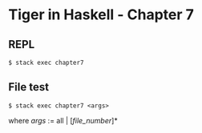 # Tiger in Haskell - Chapter 7

## REPL

```command
$ stack exec chapter7
```

## File test

```command
$ stack exec chapter7 <args>
```

where _args_ := all | [*file_number*]\*
